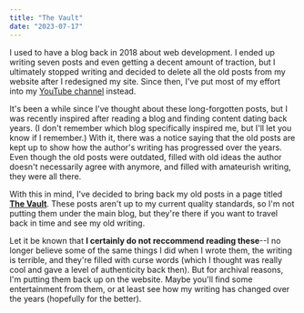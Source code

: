 ```yaml
---
title: "The Vault"
date: "2023-07-17"
---
```


I used to have a blog back in 2018 about web development. I ended up writing seven posts and even getting a decent amount of traction, but I ultimately stopped writing and decided to delete all the old posts from my website after I redesigned my site. Since then, I've put most of my effort into my [YouTube channel](https://youtube.com/@ericmurphyxyz) instead.

It's been a while since I've thought about these long-forgotten posts, but I was recently inspired after reading a blog and finding content dating back years. (I don't remember which blog specifically inspired me, but I'll let you know if I remember.) With it, there was a notice saying that the old posts are kept up to show how the author's writing has progressed over the years. Even though the old posts were outdated, filled with old ideas the author doesn't necessarily agree with anymore, and filled with amateurish writing, they were all there.

With this in mind, I've decided to bring back my old posts in a page titled **[The Vault](/vault)**. These posts aren't up to my current quality standards, so I'm not putting them under the main blog, but they're there if you want to travel back in time and see my old writing.

Let it be known that **I certainly do not reccommend reading these**--I no longer believe some of the same things I did when I wrote them, the writing is terrible, and they're filled with curse words (which I thought was really cool and gave a level of authenticity back then). But for archival reasons, I'm putting them back up on the website. Maybe you'll find some entertainment from them, or at least see how my writing has changed over the years (hopefully for the better).
